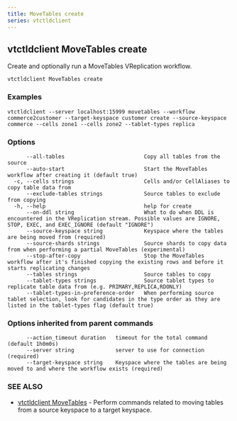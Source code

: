```yaml
---
title: MoveTables create
series: vtctldclient
---
```

## vtctldclient MoveTables create

Create and optionally run a MoveTables VReplication workflow.

```
vtctldclient MoveTables create
```

### Examples

```
vtctldclient --server localhost:15999 movetables --workflow commerce2customer --target-keyspace customer create --source-keyspace commerce --cells zone1 --cells zone2 --tablet-types replica
```

### Options

```
      --all-tables                         Copy all tables from the source
      --auto-start                         Start the MoveTables workflow after creating it (default true)
  -c, --cells strings                      Cells and/or CellAliases to copy table data from
      --exclude-tables strings             Source tables to exclude from copying
  -h, --help                               help for create
      --on-ddl string                      What to do when DDL is encountered in the VReplication stream. Possible values are IGNORE, STOP, EXEC, and EXEC_IGNORE (default "IGNORE")
      --source-keyspace string             Keyspace where the tables are being moved from (required)
      --source-shards strings              Source shards to copy data from when performing a partial MoveTables (experimental)
      --stop-after-copy                    Stop the MoveTables workflow after it's finished copying the existing rows and before it starts replicating changes
      --tables strings                     Source tables to copy
      --tablet-types strings               Source tablet types to replicate table data from (e.g. PRIMARY,REPLICA,RDONLY)
      --tablet-types-in-preference-order   When performing source tablet selection, look for candidates in the type order as they are listed in the tablet-types flag (default true)
```

### Options inherited from parent commands

```
      --action_timeout duration   timeout for the total command (default 1h0m0s)
      --server string             server to use for connection (required)
      --target-keyspace string    Keyspace where the tables are being moved to and where the workflow exists (required)
```

### SEE ALSO

* [vtctldclient MoveTables](../)	 - Perform commands related to moving tables from a source keyspace to a target keyspace.

